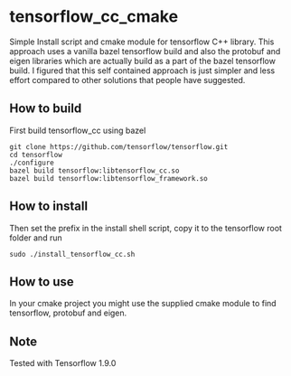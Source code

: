 # tensorflow_cc_cmake
Simple Install script and cmake module for tensorflow C++ library.
This approach uses a vanilla bazel tensorflow build and also the protobuf and eigen libraries which are actually build as a part of the bazel tensorflow build.
I figured that this self contained approach is just simpler and less effort compared to other solutions that people have suggested.

## How to build
First build tensorflow_cc using bazel

    git clone https://github.com/tensorflow/tensorflow.git
    cd tensorflow
    ./configure
    bazel build tensorflow:libtensorflow_cc.so
    bazel build tensorflow:libtensorflow_framework.so

## How to install

Then set the prefix in the install shell script, copy it to the tensorflow root folder and run

    sudo ./install_tensorflow_cc.sh

## How to use

In your cmake project you might use the supplied cmake module to find tensorflow, protobuf and eigen.

## Note
Tested with Tensorflow 1.9.0
